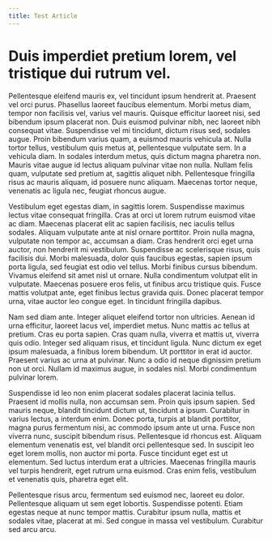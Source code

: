 ```yaml
---
title: Test Article
---
```


# Duis imperdiet pretium lorem, vel tristique dui rutrum vel. 

Pellentesque eleifend mauris ex, vel tincidunt ipsum hendrerit at. Praesent vel orci purus. Phasellus laoreet faucibus elementum. Morbi metus diam, tempor non facilisis vel, varius vel mauris. Quisque efficitur laoreet nisi, sed bibendum ipsum placerat non. Duis euismod pulvinar nibh, nec laoreet nibh consequat vitae. Suspendisse vel mi tincidunt, dictum risus sed, sodales augue. Proin bibendum varius quam, a euismod mauris vehicula at. Nulla tortor tellus, vestibulum quis metus at, pellentesque vulputate sem. In a vehicula diam. In sodales interdum metus, quis dictum magna pharetra non. Mauris vitae augue id lectus aliquam pulvinar vitae non nulla. Nullam felis quam, vulputate sed pretium at, sagittis aliquet nibh. Pellentesque fringilla risus ac mauris aliquam, id posuere nunc aliquam. Maecenas tortor neque, venenatis ac ligula nec, feugiat rhoncus augue.

Vestibulum eget egestas diam, in sagittis lorem. Suspendisse maximus lectus vitae consequat fringilla. Cras at orci ut lorem rutrum euismod vitae ac diam. Maecenas placerat elit ac sapien facilisis, nec iaculis tellus sodales. Aliquam vulputate ante at nisl ornare porttitor. Proin nulla magna, vulputate non tempor ac, accumsan a diam. Cras hendrerit orci eget urna auctor, non hendrerit mi vestibulum. Suspendisse ac scelerisque risus, quis facilisis dui. Morbi malesuada, dolor quis faucibus egestas, sapien ipsum porta ligula, sed feugiat est odio vel tellus. Morbi finibus cursus bibendum. Vivamus eleifend sit amet nisl ut ornare. Nulla condimentum volutpat elit in vulputate. Maecenas posuere eros felis, ut finibus arcu tristique quis. Fusce mattis volutpat ante, eget finibus lectus gravida quis. Donec placerat tempor urna, vitae auctor leo congue eget. In tincidunt fringilla dapibus.

Nam sed diam ante. Integer aliquet eleifend tortor non ultricies. Aenean id urna efficitur, laoreet lacus vel, imperdiet metus. Nunc mattis ac tellus at pretium. Cras eu porta sapien. Cras quam nulla, viverra et mattis ut, viverra quis odio. Integer sed aliquam risus, et tincidunt ligula. Nunc dictum ex eget ipsum malesuada, a finibus lorem bibendum. Ut porttitor in erat id auctor. Praesent varius ac urna at pulvinar. Nunc a odio id neque dignissim pretium non ut orci. Nullam id maximus augue, in sodales nisl. Morbi condimentum pulvinar lorem.

Suspendisse id leo non enim placerat sodales placerat lacinia tellus. Praesent id mollis nulla, non accumsan sem. Proin quis ipsum sapien. Sed mauris neque, blandit tincidunt dictum ut, tincidunt a ipsum. Curabitur in varius lectus, a interdum enim. Donec porta, turpis at blandit porttitor, magna purus fermentum nisi, ac commodo ipsum ante ut urna. Fusce non viverra nunc, suscipit bibendum risus. Pellentesque id rhoncus est. Aliquam elementum venenatis est, vel blandit orci pellentesque sed. In suscipit leo eget lorem mollis, non auctor mi porta. Fusce tincidunt eget est ut elementum. Sed luctus interdum erat a ultricies. Maecenas fringilla mauris vel turpis hendrerit, eget rutrum urna euismod. Cras enim felis, vestibulum et venenatis quis, pharetra eget elit.

Pellentesque risus arcu, fermentum sed euismod nec, laoreet eu dolor. Pellentesque aliquam ut sem eget lobortis. Suspendisse potenti. Etiam egestas neque at nunc tempor mattis. Curabitur ipsum nulla, mattis et sodales vitae, placerat at mi. Sed congue in massa vel vestibulum. Curabitur sed arcu arcu.